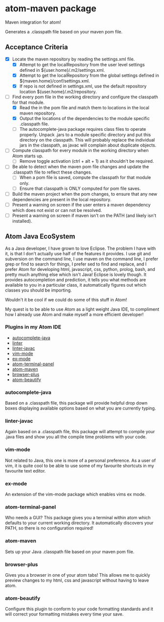 # atom-maven package

Maven integration for atom!

Generates a .classpath file based on your maven pom file.

## Acceptance Criteria
- [x] Locate the maven repository by reading the settings.xml file. 
  - [x] Attempt to get the localRepository from the user level settings defined in ${user.home}/.m2/settings.xml.
  - [x] Attempt to get the localRepository from the global settings defined in ${maven.home}/conf/settings.xml.
  - [x] If repo is not defined in settings.xml, use the default repository location ${user.home}/.m2/repository.
- [ ] Find every pom file in the working directory and configure the classpath for that module.
  - [x] Read the <dependencies> in the pom file and match them to locations in the local maven repository.
  - [x] Output the locations of the dependencies to the module specific .classpath file.
  - [ ] The autocomplete-java package requires class files to operate properly.  Unpack .jars to a module specific directory and put this directory on the classpath. This will probably replace the individual jars in the classpath, as javac will complain about duplicate objects.
- [ ] Compute classpath for every module in the working directory when Atom starts up.
  - [ ] Remove toggle activation (ctrl + alt + 1) as it shouldn't be required.
- [ ] Be able to detect when the maven pom file changes and update the .classpath file to reflect these changes.
  - [ ] When a pom file is saved, compute the classpath for that module only.
  - [ ] Ensure that classpath is ONLY computed for pom file saves.
- [ ] Build the maven project when the pom changes, to ensure that any new dependencies are present in the local repository.
- [ ] Present a warning on screen if the user enters a maven dependency which does not exist or can not be resolved.
- [ ] Present a warning on screen if maven isn't on the PATH (and likely isn't installed).

## Atom Java EcoSystem

As a Java developer, I have grown to love Eclipse.  The problem I have with it, is that I don't actually use half of the features it provides.  I use git and subversion on the command line, I use maven on the command line, I prefer grep or find to search for things, I prefer sed to find and replace, and I prefer Atom for developing html, javascript, css, python, prolog, bash, and pretty much anything else which isn't Java!  Eclipse is lovely though.  It provides autocompletion and prediction, it tells you what methods are available to you in a particular class, it automatically figures out which classes you should be importing.

Wouldn't it be cool if we could do some of this stuff in Atom!

My quest is to be able to use Atom as a light weight Java IDE, to compliment how I already use Atom and make myself a more efficient developer!

### Plugins in my Atom IDE

* [autocomplete-java](https://atom.io/packages/autocomplete-java)
* [linter](https://atom.io/packages/linter)
* [linter-javac](https://atom.io/packages/linter-javac)
* [vim-mode](https://atom.io/packages/vim-mode)
* [ex-mode](https://atom.io/packages/ex-mode)
* [atom-terminal-panel](https://atom.io/packages/atom-terminal-panel)
* [atom-maven](https://github.com/concon121/atom-maven)
* [browser-plus](https://atom.io/packages/browser-plus)
* [atom-beautify](https://atom.io/packages/atom-beautify)


### autocomplete-java
Based on a .classpath file, this package will provide helpful drop down boxes displaying available options based on what you are currently typing.

### linter-javac
Again based on a .classpath file, this package will attempt to compile your .java files and show you all the compile time problems with your code.

### vim-mode
Not related to Java, this one is more of a personal preference.  As a user of vim, it is quite cool to be able to use some of my favourite shortcuts in my favourite text editor.

### ex-mode
An extension of the vim-mode package which enables vims ex mode.

### atom-terminal-panel
Who needs a GUI? This package gives you a terminal within atom which defaults to your current working directory.  It automatically discovers your PATH, so there is no configuration required!

### atom-maven
Sets up your Java .classpath file based on your maven pom file.

### browser-plus
Gives you a browser in one of your atom tabs! This allows me to quickly preview changes to my html, css and javascript without having to leave atom.

### atom-beautify
Configure this plugin to conform to your code formatting standards and it will correct your formatting mistakes every time your save.
